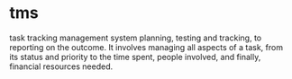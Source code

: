 # tms
task tracking management system
planning, testing and tracking, to reporting on the outcome. It involves managing all aspects of a task, from its status and priority to the time spent, people involved, and finally, financial resources needed. 